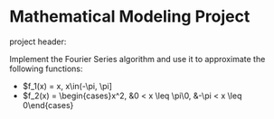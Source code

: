 # Mathematical Modeling Project

project header:

Implement the Fourier Series algorithm and use it to approximate the following functions:
* $f_1(x) = x, x\in(-\pi, \pi]
* $f_2(x) = \begin{cases}x^2, &0 < x \leq \pi\\0, &-\pi < x \leq 0\end{cases}

